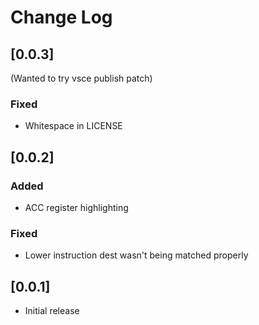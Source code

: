 # Change Log

## [0.0.3]
(Wanted to try vsce publish patch)
### Fixed
- Whitespace in LICENSE

## [0.0.2]

### Added
- ACC register highlighting

### Fixed
- Lower instruction dest wasn't being matched properly

## [0.0.1]

- Initial release
